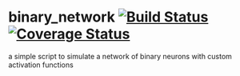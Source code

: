 # binary_network [![Build Status](https://travis-ci.org/jakobj/binary_network.svg?branch=master)](https://travis-ci.org/jakobj/binary_network) [![Coverage Status](https://coveralls.io/repos/jakobj/binary_network/badge.png?branch=master)](https://coveralls.io/r/jakobj/binary_network?branch=master)

a simple script to simulate a network of binary neurons with custom activation functions
